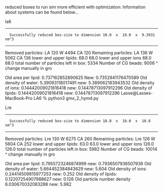 reduced boxes to run sim more efficient with optimization:
Information about systems can be found below...

la6

-------------------------------------------------------------------------------
      Successfully reduced box-size to dimension 10.0  x  10.0  x  9.3931 nm^3
-------------------------------------------------------------------------------
Removed particles:
LA 120 W 4494 CA 120
Remaining particles:
LA 136 W 5062 CA 136
lower and upper lipids: 68.0 68.0
lower and upper ions 68.0 68.0
total number of particles left in box:  5334
Number of CG beads: 9006
^ change manually in gro


Old area per lipid:  0.737162852890625 New:  0.7352941176470589
Old density of water:  5.39093118017491 new:  5.389062183943532
Old density of ions:  0.14442009021816418 new:  0.14478713097912296
Old density of lipids:  0.14442009021816418 new:  0.14478713097912296
Lasse@Lasses-MacBook-Pro LA6 % python3 gmx_2_hymd.py 



Lre

-------------------------------------------------------------------------------
      Successfully reduced box-size to dimension 10.0  x  10.0  x  10.0 nm^3
-------------------------------------------------------------------------------
Removed particles:
Lre 130 W 6275 CA 260
Remaining particles:
Lre 126 W 5604 CA 252
lower and upper lipids: 63.0 63.0
lower and upper ions 126.0 126.0
total number of particles left in box:  5982
Number of CG beads: 10014
^ change manually in gro


Old area per lipid:  0.7955723246874999  new:  0.7936507936507936
Old density of water:  5.664452384843629  new:  5.604
Old density of ions:  0.24414509815977253  new:  0.252
Old density of lipids:  0.12207254907988627  new:  0.126
Old particle number density 6.030670032083288  new:  5.982
